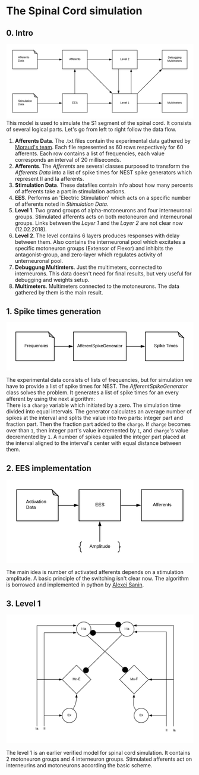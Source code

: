 # The Spinal Cord simulation

## 0. Intro
![The diagram of the scheme](img/basic_structure.png)
This model is used to simulate the S1 segment of the spinal cord. It consists of several logical parts.
Let's go from left to right follow the data flow.

1. **Afferents Data**. The .txt files contain the experimental data gathered by
[Moraud's team](http://linkinghub.elsevier.com/retrieve/pii/S0896627316000106).
Each file represented as 60 rows respectively for 60 afferents.
Each row contains a list of frequencies, each value corresponds an interval of 20 milliseconds.
2. **Afferents**. The _Afferents_ are several classes purposed to transform the _Afferents Data_ into a list of
spike times for NEST spike generators which represent II and Ia afferents.
3. **Stimulation Data**. These datafiles contain info about how many percents of afferents take a part in
stimulation actions.
4. **EES**. Performs an 'Electric Stimulation' which acts on a specific number of afferents noted in _Stimulation Data_.
5. **Level 1**. Two grand groups of alpha-motoneurons and four interneuronal groups. Stimulated afferents acts on
both motoneuron and interneuronal groups. Links between the _Layer 1_ and the _Layer 2_ are not clear now (12.02.2018).
6. **Level 2**. The level contains 6 layers produces responses with delay between them. Also contains the
interneuronal pool which excitates a specific motoneuron groups (Extensor of Flexor) and inhibits the antagonist-group,
and zero-layer which regulates activity of unterneuronal pool.
7. **Debuggung Multimters**. Just the multimeters, connected to interneurons. This data doesn't need for final results,
but very useful for debugging and weights setup.
8. **Multimeters**. Multimeters connected to the motoneurons. The data gathered by them is the main result.

## 1. Spike times generation

![AfferentSpikeGenerator](img/afferent_spike_generator.png)

The experimental data consists of lists of frequencies, but for simulation we have to provide a list of spike times
for NEST. The _AfferentSpikeGenerator_ class solves the problem. It generates a list of spike times for an
 every afferent by using the next algorithm:  
There is a `charge` variable which initiated by a zero.
The simulation time divided into equal intervals. The generator calculates an average number of spikes at the interval
and splits the value into two parts: integer part and fraction part. Then the fraction part added to the `charge`.
If `charge` becomes over than `1`, then integer part's value incremented by `1`, and `charge`'s value decremented by `1`.
A number of spikes equaled the integer part placed at the interval aligned to the interval's center with equal
 distance between them.
 
## 2. EES implementation

![EES](img/ees.png)

The main idea is number of activated afferents depends on a stimulation amplitude. A basic principle of the switching
isn't clear now. The algorithm is borrowed and implemented in python by [Alexei Sanin](https://github.com/vogdb).

## 3. Level 1

![Level1](img/level1.png)  

The level 1 is an earlier verified model for spinal cord simulation. It contains 2 motoneuron groups
and 4 interneuron groups. Stimulated afferents act on interneurins and motoneurons according
the basic scheme.

